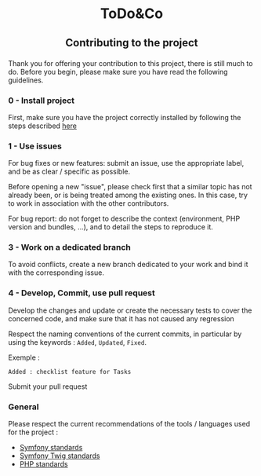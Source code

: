 # <p align="center">ToDo&Co</p>
## <p align="center">Contributing to the project</p>

Thank you for offering your contribution to this project, there is still much to do. Before you begin, please make sure you have read the following guidelines.

### 0 - Install project

First, make sure you have the project correctly installed by following the steps described [here](https://github.com/maxence-bonnet/OCR_ToDoAndCo#install-local-developpement-purpose)

### 1 - Use issues

For bug fixes or new features: submit an issue, use the appropriate label, and be as clear / specific as possible.

Before opening a new "issue", please check first that a similar topic has not already been, or is being treated among the existing ones. In this case, try to work in association with the other contributors.

For bug report: do not forget to describe the context (environment, PHP version and bundles, ...), and to detail the steps to reproduce it.

### 3 - Work on a dedicated branch 

To avoid conflicts, create a new branch dedicated to your work and bind it with the corresponding issue.

### 4 - Develop, Commit, use pull request

Develop the changes and update or create the necessary tests to cover the concerned code, and make sure that it has not caused any regression

Respect the naming conventions of the current commits, in particular by using the keywords : `Added`, `Updated`, `Fixed`.

Exemple : 

```
Added : checklist feature for Tasks
```

Submit your pull request

### General

Please respect the current recommendations of the tools / languages used for the project :
- [Symfony standards](https://symfony.com/doc/current/contributing/code/standards.html)
- [Symfony Twig standards](https://twig.symfony.com/doc/2.x/coding_standards.html)
- [PHP standards](https://www.php-fig.org/psr/)
